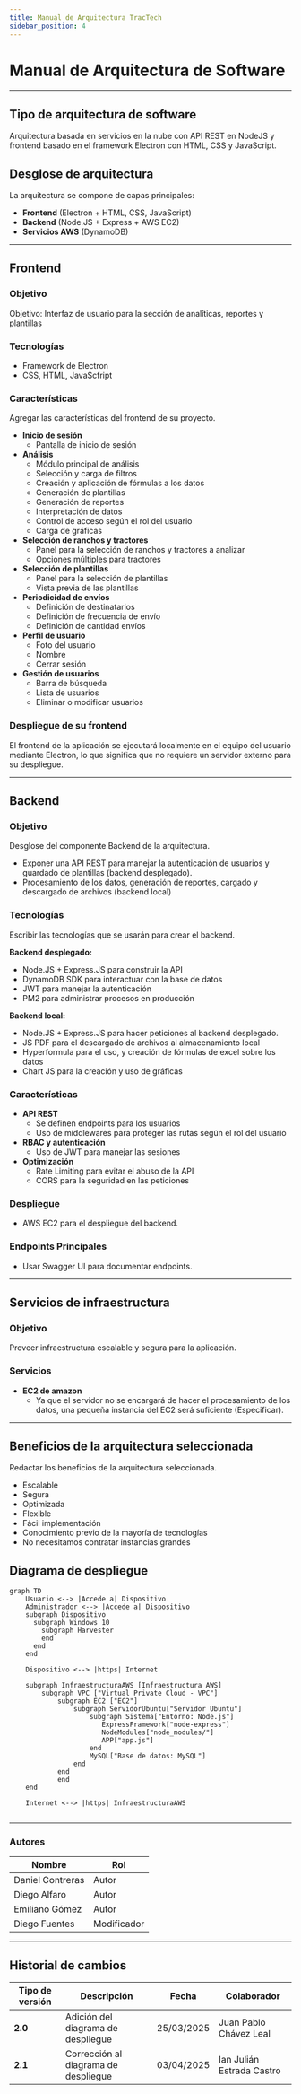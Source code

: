 ```yaml
---
title: Manual de Arquitectura TracTech
sidebar_position: 4
---
```


# Manual de Arquitectura de Software

---

## Tipo de arquitectura de software

Arquitectura basada en servicios en la nube con API REST en NodeJS y frontend basado en el framework Electron con HTML, CSS y JavaScript.

## Desglose de arquitectura

La arquitectura se compone de capas principales:

- **Frontend** (Electron + HTML, CSS, JavaScript)
- **Backend** (Node.JS + Express + AWS EC2)
- **Servicios AWS** (DynamoDB)

---

## Frontend

### Objetivo

Objetivo: Interfaz de usuario para la sección de analíticas, reportes y plantillas

### Tecnologías

- Framework de Electron
- CSS, HTML, JavaScfript

### Características

Agregar las características del frontend de su proyecto. 

- **Inicio de sesión**
  - Pantalla de inicio de sesión
- **Análisis**
  - Módulo principal de análisis
  - Selección y carga de filtros
  - Creación y aplicación de fórmulas a los datos
  - Generación de plantillas
  - Generación de reportes
  - Interpretación de datos
  - Control de acceso según el rol del usuario
  - Carga de gráficas
- **Selección de ranchos y tractores**
  - Panel para la selección de ranchos y tractores a analizar
  - Opciones múltiples para tractores
- **Selección de plantillas**
  - Panel para la selección de plantillas
  - Vista previa de las plantillas
- **Periodicidad de envíos**
  - Definición de destinatarios
  - Definición de frecuencia de envío
  - Definición de cantidad envíos
- **Perfil de usuario**
  - Foto del usuario
  - Nombre
  - Cerrar sesión
- **Gestión de usuarios**
  - Barra de búsqueda
  - Lista de usuarios
  - Eliminar o modificar usuarios

### Despliegue de su frontend
El frontend de la aplicación se ejecutará localmente en el equipo del usuario mediante Electron, lo que significa que no requiere un servidor externo para su despliegue.

---

## Backend

### Objetivo
Desglose del componente Backend de la arquitectura. 

- Exponer una API REST para manejar la autenticación de usuarios y guardado de plantillas (backend desplegado).
- Procesamiento de los datos, generación de reportes, cargado y descargado de archivos (backend local)

### Tecnologías
Escribir las tecnologías que se usarán para crear el backend.

**Backend desplegado:**
- Node.JS + Express.JS para construir la API
- DynamoDB SDK para interactuar con la base de datos
- JWT para manejar la autenticación
- PM2 para administrar procesos en producción

**Backend local:**
- Node.JS + Express.JS para hacer peticiones al backend desplegado.
- JS PDF para el descargado de archivos al almacenamiento local
- Hyperformula para el uso, y creación de fórmulas de excel sobre los datos
- Chart JS para la creación y uso de gráficas

### Características

- **API REST**
  - Se definen endpoints para los usuarios
  - Uso de middlewares para proteger las rutas según el rol del usuario
- **RBAC y autenticación**
  - Uso de JWT para manejar las sesiones
- **Optimización**
  - Rate Limiting para evitar el abuso de la API
  - CORS para la seguridad en las peticiones

### Despliegue
- AWS EC2 para el despliegue del backend.

### Endpoints Principales
- Usar Swagger UI para documentar endpoints.
---

## Servicios de infraestructura

### Objetivo
Proveer infraestructura escalable y segura para la aplicación.

### Servicios

- **EC2 de amazon**
  - Ya que el servidor no se encargará de hacer el procesamiento de los datos, una pequeña instancia del EC2 será suficiente (Especificar).
---

## Beneficios de la arquitectura seleccionada

Redactar los beneficios de la arquitectura seleccionada.

- Escalable
- Segura
- Optimizada
- Flexible
- Fácil implementación
- Conocimiento previo de la mayoría de tecnologías
- No necesitamos contratar instancias grandes

## Diagrama de despliegue
``` mermaid 
graph TD
    Usuario <--> |Accede a| Dispositivo
    Administrador <--> |Accede a| Dispositivo
    subgraph Dispositivo
      subgraph Windows 10
        subgraph Harvester
        end
      end
    end

    Dispositivo <--> |https| Internet

    subgraph InfraestructuraAWS [Infraestructura AWS]
        subgraph VPC ["Virtual Private Cloud - VPC"]
            subgraph EC2 ["EC2"]
                subgraph ServidorUbuntu["Servidor Ubuntu"]
                    subgraph Sistema["Entorno: Node.js"]
                       ExpressFramework["node-express"]
                       NodeModules["node_modules/"] 
                       APP["app.js"]
                    end
                    MySQL["Base de datos: MySQL"]
                end
            end
            end
    end

    Internet <--> |https| InfraestructuraAWS
    
```

---

### Autores

| Nombre                            | Rol       |
| --------------------------------- | --------- |
| Daniel Contreras                  | Autor     |
| Diego Alfaro                      | Autor     |
| Emiliano Gómez                    | Autor     |
| Diego Fuentes                     | Modificador |

---

## Historial de cambios

| **Tipo de versión** | **Descripción**                    | **Fecha** | **Colaborador**        |
|---------------------|------------------------------------| --------- | ---------------------- |
| **2.0**             | Adición del diagrama de despliegue | 25/03/2025  | Juan Pablo Chávez Leal |
| **2.1**             | Corrección al diagrama de despliegue | 03/04/2025 | Ian Julián Estrada Castro |